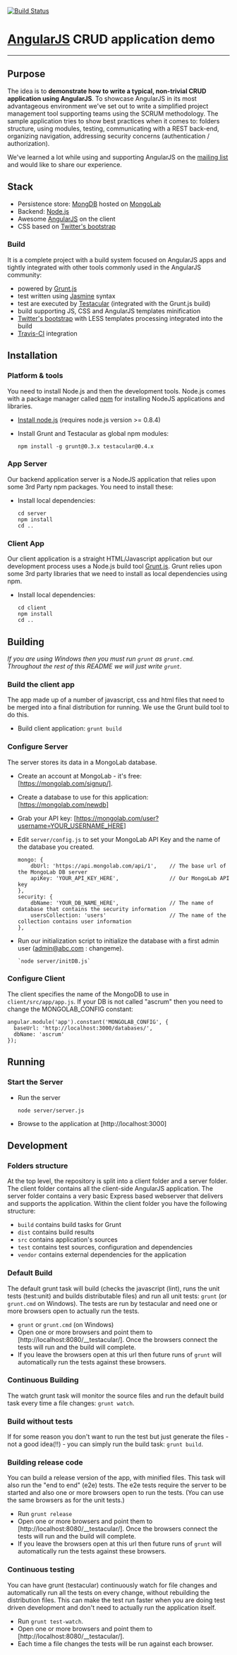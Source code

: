 [![Build Status](https://secure.travis-ci.org/angular-app/angular-app.png)](http://travis-ci.org/angular-app/angular-app)

# [AngularJS](www..angularjs.org/) CRUD application demo

***

## Purpose

The idea is to **demonstrate how to write a typical, non-trivial CRUD application using AngularJS**. To showcase AngularJS in its most advantageous environment we've set out to write a simplified project management tool supporting teams using the SCRUM methodology. The sample application tries to show best practices when it comes to: folders structure, using modules, testing, communicating with a REST back-end, organizing navigation, addressing security concerns (authentication / authorization).

We've learned a lot while using and supporting AngularJS on the [mailing list](https://groups.google.com/group/angular) and would like to share our experience.

## Stack

* Persistence store: [MongDB](www.mongodb.org/) hosted on [MongoLab](https://mongolab.com/)
* Backend: [Node.js](nodejs.org/)
* Awesome [AngularJS](www..angularjs.org/) on the client
* CSS based on [Twitter's bootstrap](http://twitter.github.com/bootstrap/)

### Build

It is a complete project with a build system focused on AngularJS apps and tightly integrated with other tools commonly used in the AngularJS community:
* powered by [Grunt.js](http://gruntjs.com/)
* test written using [Jasmine](http://pivotal.github.com/jasmine/) syntax
* test are executed by [Testacular](http://vojtajina.github.com/testacular/) (integrated with the Grunt.js build)
* build supporting JS, CSS and AngularJS templates minification
* [Twitter's bootstrap](http://twitter.github.com/bootstrap/) with LESS templates processing integrated into the build
* [Travis-CI](https://travis-ci.org/) integration

## Installation

### Platform & tools

You need to install Node.js and then the development tools. Node.js comes with a package manager called [npm](http://npmjs.org) for installing NodeJS applications and libraries.
* [Install node.js](http://nodejs.org/download/) (requires node.js version >= 0.8.4)
* Install Grunt and Testacular as global npm modules:

    ```
    npm install -g grunt@0.3.x testacular@0.4.x
    ```

### App Server

Our backend application server is a NodeJS application that relies upon some 3rd Party npm packages.  You need to install these:

* Install local dependencies:

    ```
    cd server
    npm install
    cd ..
    ```

### Client App

Our client application is a straight HTML/Javascript application but our development process uses a Node.js build tool
[Grunt.js](gruntjs.com). Grunt relies upon some 3rd party libraries that we need to install as local dependencies using npm.

* Install local dependencies:

    ```
    cd client
    npm install
    cd ..
    ```

## Building

_*If you are using Windows then you must run `grunt` as `grunt.cmd`.  Throughout the rest of this README we will just write `grunt`.*_

### Build the client app
The app made up of a number of javascript, css and html files that need to be merged into a final distribution for running.  We use the Grunt build tool to do this.
* Build client application: `grunt build`

### Configure Server
The server stores its data in a MongoLab database.
* Create an account at MongoLab - it's free: [https://mongolab.com/signup/].
* Create a database to use for this application: [https://mongolab.com/newdb]
* Grab your API key: [https://mongolab.com/user?username=YOUR_USERNAME_HERE]
* Edit `server/config.js` to set your MongoLab API Key and the name of the database you created.

    ```
    mongo: {
        dbUrl: 'https://api.mongolab.com/api/1',    // The base url of the MongoLab DB server
        apiKey: 'YOUR_API_KEY_HERE',                // Our MongoLab API key
    },
    security: {
        dbName: 'YOUR_DB_NAME_HERE',                // The name of database that contains the security information
        usersCollection: 'users'                    // The name of the collection contains user information
    },
    ```

* Run our initialization script to initialize the database with a first admin user (admin@abc.com : changeme).

    ```
    `node server/initDB.js`
    ```

### Configure Client
The client specifies the name of the MongoDB to use in `client/src/app/app.js`.  If your DB is not called "ascrum" then you need to change the MONGOLAB_CONFIG constant:

```
angular.module('app').constant('MONGOLAB_CONFIG', {
  baseUrl: 'http://localhost:3000/databases/',
  dbName: 'ascrum'
});
```

## Running
### Start the Server
* Run the server
    ```
    node server/server.js
    ```
* Browse to the application at [http://localhost:3000]

## Development

### Folders structure
At the top level, the repository is split into a client folder and a server folder.  The client folder contains all the client-side AngularJS application.  The server folder contains a very basic Express based webserver that delivers and supports the application.
Within the client folder you have the following structure:
* `build` contains build tasks for Grunt
* `dist` contains build results
* `src` contains application's sources
* `test` contains test sources, configuration and dependencies
* `vendor` contains external dependencies for the application

### Default Build
The default grunt task will build (checks the javascript (lint), runs the unit tests (test:unit) and builds distributable files) and run all unit tests: `grunt` (or `grunt.cmd` on Windows).  The tests are run by testacular and need one or more browsers open to actually run the tests.
* `grunt` or `grunt.cmd` (on Windows)
* Open one or more browsers and point them to [http://localhost:8080/__testacular/].  Once the browsers connect the tests will run and the build will complete.
* If you leave the browsers open at this url then future runs of `grunt` will automatically run the tests against these browsers.

### Continuous Building
The watch grunt task will monitor the source files and run the default build task every time a file changes: `grunt watch`.

### Build without tests
If for some reason you don't want to run the test but just generate the files - not a good idea(!!) - you can simply run the build task: `grunt build`.

### Building release code
You can build a release version of the app, with minified files.  This task will also run the "end to end" (e2e) tests.
The e2e tests require the server to be started and also one or more browsers open to run the tests.  (You can use the same browsers as for the unit tests.)
* Run `grunt release`
* Open one or more browsers and point them to [http://localhost:8080/__testacular/].  Once the browsers connect the tests will run and the build will complete.
* If you leave the browsers open at this url then future runs of `grunt` will automatically run the tests against these browsers.

### Continuous testing
You can have grunt (testacular) continuously watch for file changes and automatically run all the tests on every change, without rebuilding the distribution files.  This can make the test run faster when you are doing test driven development and don't need to actually run the application itself.

* Run `grunt test-watch`.
* Open one or more browsers and point them to [http://localhost:8080/__testacular/].
* Each time a file changes the tests will be run against each browser.